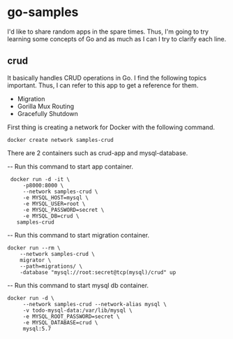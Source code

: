 # go-samples
I'd like to share random apps in the spare times. Thus, I'm going to try learning some concepts of Go and as much as I can I try to clarify each line.

## crud
It basically handles CRUD operations in Go. I find the following topics important. Thus, I can refer to this app to get a reference for them.

- Migration
- Gorilla Mux Routing
- Gracefully Shutdown

First thing is creating a network for Docker with the following command.

```
docker create network samples-crud
```


There are 2 containers such as crud-app and mysql-database.

 -- Run this command to start app container.
```
 docker run -d -it \
     -p8000:8000 \
     --network samples-crud \
     -e MYSQL_HOST=mysql \
     -e MYSQL_USER=root \
     -e MYSQL_PASSWORD=secret \
     -e MYSQL_DB=crud \
   samples-crud
 ```

-- Run this command to start migration container.
```
docker run --rm \
	--network samples-crud \
	migrator \
	--path=migrations/ \
	-database "mysql://root:secret@tcp(mysql)/crud" up
```

-- Run this command to start mysql db container.

```
docker run -d \
     --network samples-crud --network-alias mysql \
     -v todo-mysql-data:/var/lib/mysql \
     -e MYSQL_ROOT_PASSWORD=secret \
     -e MYSQL_DATABASE=crud \
     mysql:5.7
```
